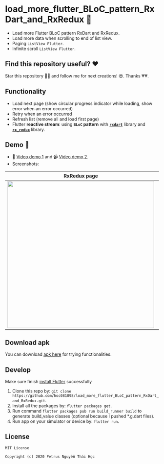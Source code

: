 # load_more_flutter_BLoC_pattern_RxDart_and_RxRedux 📱
-   Load more Flutter BLoC pattern RxDart and RxRedux.
-   Load more data when scrolling to end of list view.
-   Paging `ListView Flutter`.
-   Infinite scroll `ListView Flutter`.

## Find this repository useful? ❤️

Star this repository 🌟🌟 and follow me for next creations! 😍. Thanks 💗💗.

## Functionality
-   Load next page (show circular progress indicator while loading, show error when an error occurred)
-   Retry when an error occurred
-   Refresh list (remove all and load first page)
-   Flutter **reactive stream**: using **`BLoC` pattern** with **[`rxdart`](https://pub.dev/packages/rxdart)** library and **[`rx_redux`](https://pub.dev/packages/rx_redux)** library.

## Demo 🎨

-   📀 [Video demo 1](https://www.youtube.com/watch?v=YPlFaYw3CCE) and 📹 [Video demo 2](https://youtu.be/BX8p-v1fffw).
-   Screenshots:

| RxRedux page |  Comics page | Simple BLoC page |  Home page  |
| ------------- | -------------  | ------------- | ------------- |
|<img src="https://github.com/hoc081098/hoc081098.github.io/blob/master/load_more/rx_redux_screen.gif?raw=true" width="480" > |<img src="https://github.com/hoc081098/hoc081098.github.io/blob/master/load_more/comics_page.gif?raw=true" width="480" > |<img src="https://github.com/hoc081098/hoc081098.github.io/blob/master/load_more/demo_simple_bloc_1.gif?raw=true" width="480">|  <img src="https://github.com/hoc081098/hoc081098.github.io/blob/master/load_more/demo.gif?raw=true" width="480" > |

## Download apk

You can download [apk here](https://github.com/hoc081098/hoc081098.github.io/blob/master/load_more/app-release.apk)
for trying functionalities.

## Develop

Make sure finish [install Flutter](https://flutter.io/get-started/install/) successfully

1.  Clone this repo by: `git clone https://github.com/hoc081098/load_more_flutter_BLoC_pattern_RxDart_and_RxRedux.git`.
2.  Install all the packages by: `flutter packages get`.
3.  Run command `flutter packages pub run build_runner build` to generate build_value classes (optional because I pushed *.g.dart files).
4.  Run app on your simulator or device by: `flutter run`.

## License

    MIT License
    
    Copyright (c) 2020 Petrus Nguyễn Thái Học
